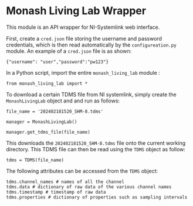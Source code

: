 # Monash Living Lab Wrapper
This module is an API wrapper for NI-Systemlink web interface.


First, create a `cred.json` file storing the username and password credentials, 
which is then read automatically by the `configureation.py` module.
An example of a `cred.json` file is as shown:

```cloudfoundry
{"username": "user","password":"pw123"}
```

In a Python script, import the entire `monash_living_lab` module :

```
from monash_living_lab import *
```

To download a certain TDMS file from NI systemlink, simply create the ``MonashLivingLab`` object and
and run as follows:

```
file_name = '202402181520_SHM-8.tdms'  

manager = MonashLivingLab() 

manager.get_tdms_file(file_name)

```

This downloads the `202402181520_SHM-8.tdms` file onto the current working directory.
This TDMS file can then be read using the `TDMS` object as follow:

```
tdms = TDMS(file_name)
```

The following attributes can be accessed from the `TDMS` object:

```
tdms.channel_names # names of all the channel
tdms.data # dictionary of raw data of the various channel names
tdms.timestamp # timestamp of raw data
tdms.properties # dictionary of properties such as sampling intervals

```



